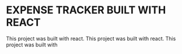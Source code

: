 # EXPENSE TRACKER BUILT WITH REACT

This project was built with react.
This project was built with react.
This project was built with



